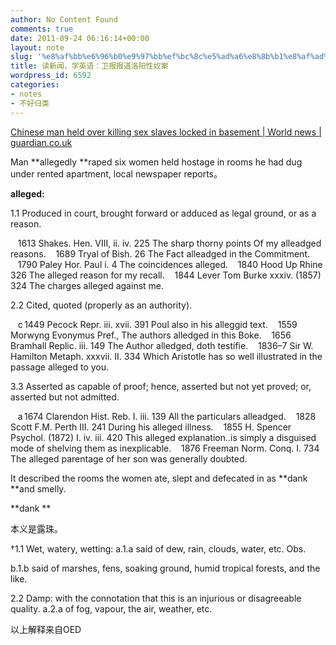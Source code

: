 ```yaml
---
author: No Content Found
comments: true
date: 2011-09-24 06:16:14+00:00
layout: note
slug: '%e8%af%bb%e6%96%b0%e9%97%bb%ef%bc%8c%e5%ad%a6%e8%8b%b1%e8%af%ad%ef%bc%9a%e5%8d%ab%e6%8a%a5%e6%8a%a5%e9%81%93%e6%b4%9b%e9%98%b3%e6%80%a7%e5%a5%b4%e6%a1%88'
title: 读新闻，学英语：卫报报道洛阳性奴案
wordpress_id: 6592
categories:
- notes
- 不好归类
---
```


[Chinese man held over killing sex slaves locked in basement | World news | guardian.co.uk](http://www.guardian.co.uk/world/2011/sep/23/china-sex-slaves-basement?CMP=twt_gu)





Man **allegedly **raped six women held hostage in rooms he had dug under rented apartment, local newspaper reports。





**alleged:**





1.1 Produced in court, brought forward or adduced as legal ground, or as a reason.





   1613 Shakes. Hen. VIII, ii. iv. 225 The sharp thorny points Of my alleadged reasons.    1689 Tryal of Bish. 26 The Fact alleadged in the Commitment.    1790 Paley Hor. Paul i. 4 The coincidences alleged.    1840 Hood Up Rhine 326 The alleged reason for my recall.    1844 Lever Tom Burke xxxiv. (1857) 324 The charges alleged against me.





2.2 Cited, quoted (properly as an authority).





   c 1449 Pecock Repr. iii. xvii. 391 Poul also in his alleggid text.    1559 Morwyng Evonymus Pref., The authors alledged in this Boke.    1656 Bramhall Replic. iii. 149 The Author alledged, doth testifie.    1836–7 Sir W. Hamilton Metaph. xxxvii. II. 334 Which Aristotle has so well illustrated in the passage alleged to you.





3.3 Asserted as capable of proof; hence, asserted but not yet proved; or, asserted but not admitted.





   a 1674 Clarendon Hist. Reb. I. iii. 139 All the particulars alleadged.    1828 Scott F.M. Perth III. 241 During his alleged illness.    1855 H. Spencer Psychol. (1872) I. iv. iii. 420 This alleged explanation‥is simply a disguised mode of shelving them as inexplicable.    1876 Freeman Norm. Conq. I. 734 The alleged parentage of her son was generally doubted.





It described the rooms the women ate, slept and defecated in as **dank **and smelly.





**dank **





本义是露珠。





†1.1 Wet, watery, wetting: a.1.a said of dew, rain, clouds, water, etc. Obs.





b.1.b said of marshes, fens, soaking ground, humid tropical forests, and the like.





2.2 Damp: with the connotation that this is an injurious or disagreeable quality. a.2.a of fog, vapour, the air, weather, etc.





以上解释来自OED
